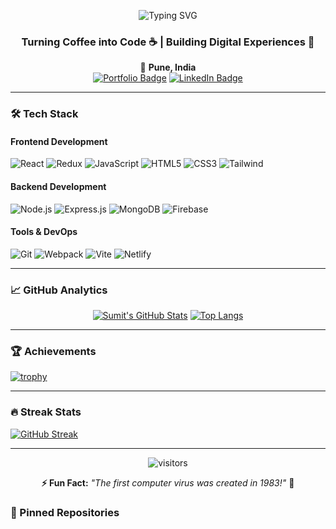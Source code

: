 <p align="center">
  <img src="https://readme-typing-svg.demolab.com?font=Fira+Code&weight=600&size=26&duration=4000&pause=1000&color=white&center=true&vCenter=true&width=435&lines=Hi+I'm+Sumit+Audumbar+Mali;MERN+Stack+Developer;Full+Stack+Web+Developer;" alt="Typing SVG" />
</p>

<h3 align="center">Turning Coffee into Code ☕ | Building Digital Experiences 🚀</h3>

<div align="center">
  
📍 **Pune, India**  
[![Portfolio Badge](https://img.shields.io/badge/Portfolio-000000?style=for-the-badge&logo=vercel&logoColor=white)](https://sumitmali180.github.io/Portfolio-/)
[![LinkedIn Badge](https://img.shields.io/badge/LinkedIn-0A66C2?style=for-the-badge&logo=linkedin&logoColor=white)](https://www.linkedin.com/in/sumit-mali-19092001/)

  
</div>

---

### 🛠️ Tech Stack

#### Frontend Development
![React](https://img.shields.io/badge/React-61DAFB?style=for-the-badge&logo=react&logoColor=black)
![Redux](https://img.shields.io/badge/Redux-764ABC?style=for-the-badge&logo=redux&logoColor=white)
![JavaScript](https://img.shields.io/badge/JavaScript-F7DF1E?style=for-the-badge&logo=javascript&logoColor=black)
![HTML5](https://img.shields.io/badge/HTML5-E34F26?style=for-the-badge&logo=html5&logoColor=white)
![CSS3](https://img.shields.io/badge/CSS3-1572B6?style=for-the-badge&logo=css3&logoColor=white)
![Tailwind](https://img.shields.io/badge/Tailwind_CSS-38B2AC?style=for-the-badge&logo=tailwind-css&logoColor=white)

#### Backend Development
![Node.js](https://img.shields.io/badge/Node.js-339933?style=for-the-badge&logo=node.js&logoColor=white)
![Express.js](https://img.shields.io/badge/Express.js-000000?style=for-the-badge&logo=express&logoColor=white)
![MongoDB](https://img.shields.io/badge/MongoDB-47A248?style=for-the-badge&logo=mongodb&logoColor=white)
![Firebase](https://img.shields.io/badge/Firebase-FFCA28?style=for-the-badge&logo=firebase&logoColor=black)

#### Tools & DevOps
![Git](https://img.shields.io/badge/Git-F05032?style=for-the-badge&logo=git&logoColor=white)
![Webpack](https://img.shields.io/badge/Webpack-8DD6F9?style=for-the-badge&logo=webpack&logoColor=black)
![Vite](https://img.shields.io/badge/Vite-646CFF?style=for-the-badge&logo=vite&logoColor=white)
![Netlify](https://img.shields.io/badge/Netlify-00C7B7?style=for-the-badge&logo=netlify&logoColor=white)

---

### 📈 GitHub Analytics

<div align="center">
  
[![Sumit's GitHub Stats](https://github-readme-stats-sigma-five.vercel.app/api?username=sumitmali180&show_icons=true&theme=react&hide_border=true&count_private=true&include_all_commits=true)](https://github.com/sumitmali180)
[![Top Langs](https://github-readme-stats-sigma-five.vercel.app/api/top-langs/?username=sumitmali180&layout=compact&theme=react&hide_border=true)](https://github.com/sumitmali180)

</div>

---

### 🏆 Achievements

[![trophy](https://github-profile-trophy.vercel.app/?username=sumitmali180&theme=onedark&row=1&margin-w=15&margin-h=15&no-frame=true)](https://github.com/sumitmali180)

---

### 🔥 Streak Stats

[![GitHub Streak](https://streak-stats.demolab.com/?user=sumitmali180&theme=react&hide_border=true&background=0D1117)](https://git.io/streak-stats)

---




<div align="center">
  
![visitors](https://komarev.com/ghpvc/?username=sumitmali180&color=00C7B7&style=flat-square&label=PROFILE+VIEWS)

**⚡ Fun Fact:** *"The first computer virus was created in 1983!"* 🦠

</div>

### 📌 Pinned Repositories

<!-- <h1 align="center">Hello 
             I'm Sumit Audumbar Mali</h1>
            <h3 align="center">Learning MERN Stack | Aspiring Full Stack Web Developer</h3>
           

            
## Location
📍 *Pune*

## Social Media

[![LinkedIn](https://img.shields.io/badge/LinkedIn-Connect-blue?style=flat&logo=linkedin)](https://www.linkedin.com/in/sumit-mali-19092001/)  
[![Portfolio](https://img.shields.io/badge/Portfolio-Visit-black?style=flat&logo=githubpages)](https://sumitmali180.github.io/Portfolio-/)

---
# 💻 Tech Stack:
![CSS3](https://img.shields.io/badge/css3-%231572B6.svg?style=for-the-badge&logo=css3&logoColor=white) ![HTML5](https://img.shields.io/badge/html5-%23E34F26.svg?style=for-the-badge&logo=html5&logoColor=white) ![Fortran](https://img.shields.io/badge/Fortran-%23734F96.svg?style=for-the-badge&logo=fortran&logoColor=white) ![JavaScript](https://img.shields.io/badge/javascript-%23323330.svg?style=for-the-badge&logo=javascript&logoColor=%23F7DF1E) ![Netlify](https://img.shields.io/badge/netlify-%23000000.svg?style=for-the-badge&logo=netlify&logoColor=#00C7B7) ![Firebase](https://img.shields.io/badge/firebase-%23039BE5.svg?style=for-the-badge&logo=firebase) ![Vercel](https://img.shields.io/badge/vercel-%23000000.svg?style=for-the-badge&logo=vercel&logoColor=white) ![Bootstrap](https://img.shields.io/badge/bootstrap-%238511FA.svg?style=for-the-badge&logo=bootstrap&logoColor=white) ![Chakra](https://img.shields.io/badge/chakra-%234ED1C5.svg?style=for-the-badge&logo=chakraui&logoColor=white) ![Context-API](https://img.shields.io/badge/Context--Api-000000?style=for-the-badge&logo=react) ![React](https://img.shields.io/badge/react-%2320232a.svg?style=for-the-badge&logo=react&logoColor=%2361DAFB) ![Redux](https://img.shields.io/badge/redux-%23593d88.svg?style=for-the-badge&logo=redux&logoColor=white) ![TailwindCSS](https://img.shields.io/badge/tailwindcss-%2338B2AC.svg?style=for-the-badge&logo=tailwind-css&logoColor=white) ![Webpack](https://img.shields.io/badge/webpack-%238DD6F9.svg?style=for-the-badge&logo=webpack&logoColor=black) ![Vite](https://img.shields.io/badge/vite-%23646CFF.svg?style=for-the-badge&logo=vite&logoColor=white) ![NPM](https://img.shields.io/badge/NPM-%23CB3837.svg?style=for-the-badge&logo=npm&logoColor=white) ![MUI](https://img.shields.io/badge/MUI-%230081CB.svg?style=for-the-badge&logo=mui&logoColor=white) ![Firebase](https://img.shields.io/badge/firebase-a08021?style=for-the-badge&logo=firebase&logoColor=ffcd34) ![MongoDB](https://img.shields.io/badge/MongoDB-%234ea94b.svg?style=for-the-badge&logo=mongodb&logoColor=white) ![Canva](https://img.shields.io/badge/Canva-%2300C4CC.svg?style=for-the-badge&logo=Canva&logoColor=white) ![Figma](https://img.shields.io/badge/figma-%23F24E1E.svg?style=for-the-badge&logo=figma&logoColor=white)
# 📊 GitHub Stats:
![](https://github-readme-stats.vercel.app/api?username=sumitmali180&theme=dark&hide_border=false&include_all_commits=false&count_private=false)<br/>
![](https://github-readme-streak-stats.herokuapp.com/?user=sumitmali180&theme=dark&hide_border=false)<br/>
![](https://github-readme-stats.vercel.app/api/top-langs/?username=sumitmali180&theme=dark&hide_border=false&include_all_commits=false&count_private=false&layout=compact)

## 🏆 GitHub Trophies
![](https://github-profile-trophy.vercel.app/?username=sumitmali180&theme=radical&no-frame=false&no-bg=true&margin-w=4)

### 🔝 Top Contributed Repo
![](https://github-contributor-stats.vercel.app/api?username=sumitmali180&limit=5&theme=dark&combine_all_yearly_contributions=true)

---
[![](https://visitcount.itsvg.in/api?id=sumitmali180&icon=0&color=0)](https://visitcount.itsvg.in)

<!-- Proudly created with GPRM ( https://gprm.itsvg.in ) -->
